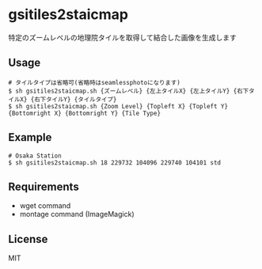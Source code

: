 gsitiles2staicmap
=================

特定のズームレベルの地理院タイルを取得して結合した画像を生成します

Usage
-----

    # タイルタイプは省略可(省略時はseamlessphotoになります)
    $ sh gsitiles2staicmap.sh {ズームレベル} {左上タイルX} {左上タイルY} {右下タイルX} {右下タイルY} {タイルタイプ}
    $ sh gsitiles2staicmap.sh {Zoom Level} {Topleft X} {Topleft Y} {Bottomright X} {Bottomright Y} {Tile Type}

Example
-------

    # Osaka Station
    $ sh gsitiles2staicmap.sh 18 229732 104096 229740 104101 std

Requirements
------------

- wget command
- montage command (ImageMagick)

License
-------

MIT
